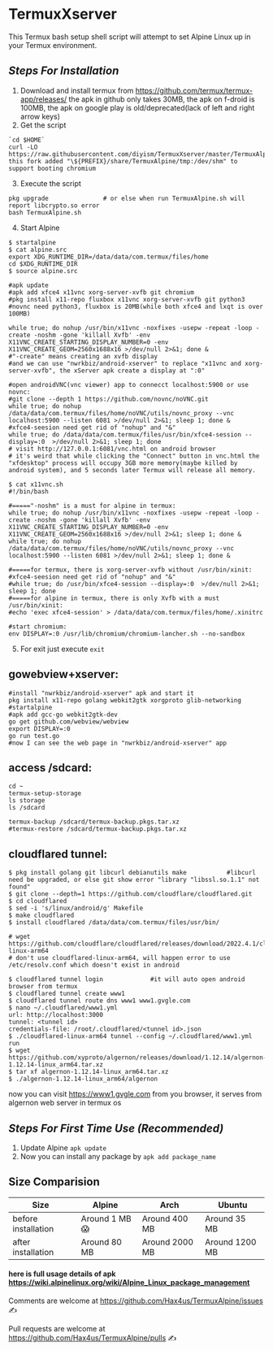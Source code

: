 # TermuxXserver

This Termux bash setup shell script will attempt to set Alpine Linux up in your Termux environment.

## _Steps For Installation_
1. Download and install termux from https://github.com/termux/termux-app/releases/
 the apk in github only takes 30MB, the apk on f-droid is 100MB, the apk on google play is old/deprecated(lack of left and right arrow keys)
2. Get the script
```
`cd $HOME`
curl -LO https://raw.githubusercontent.com/diyism/TermuxXserver/master/TermuxAlpine.sh
this fork added "\${PREFIX}/share/TermuxAlpine/tmp:/dev/shm" to support booting chromium
```
3. Execute the script
```
pkg upgrade               # or else when run TermuxAlpine.sh will report libcrypto.so error
bash TermuxAlpine.sh
```
4. Start Alpine
```
$ startalpine
$ cat alpine.src
export XDG_RUNTIME_DIR=/data/data/com.termux/files/home
cd $XDG_RUNTIME_DIR
$ source alpine.src

#apk update
#apk add xfce4 x11vnc xorg-server-xvfb git chromium
#pkg install x11-repo fluxbox x11vnc xorg-server-xvfb git python3
#novnc need python3, fluxbox is 20MB(while both xfce4 and lxqt is over 100MB)

while true; do nohup /usr/bin/x11vnc -noxfixes -usepw -repeat -loop -create -noshm -gone 'killall Xvfb' -env X11VNC_CREATE_STARTING_DISPLAY_NUMBER=0 -env X11VNC_CREATE_GEOM=2560x1688x16 >/dev/null 2>&1; done &
#"-create" means creating an xvfb display
#and we can use "nwrkbiz/android-xserver" to replace "x11vnc and xorg-server-xvfb", the xServer apk create a display at ":0"

#open androidVNC(vnc viewer) app to connecct localhost:5900 or use novnc:
#git clone --depth 1 https://github.com/novnc/noVNC.git
while true; do nohup /data/data/com.termux/files/home/noVNC/utils/novnc_proxy --vnc localhost:5900 --listen 6081 >/dev/null 2>&1; sleep 1; done &
#xfce4-seesion need get rid of "nohup" and "&"
while true; do /data/data/com.termux/files/usr/bin/xfce4-session --display=:0  >/dev/null 2>&1; sleep 1; done
# visit http://127.0.0.1:6081/vnc.html on android browser
# it's weird that while clicking the "Connect" button in vnc.html the "xfdesktop" process will occupy 3GB more memory(maybe killed by android system), and 5 seconds later Termux will release all memory.

$ cat x11vnc.sh
#!/bin/bash

#====="-noshm" is a must for alpine in termux:
while true; do nohup /usr/bin/x11vnc -noxfixes -usepw -repeat -loop -create -noshm -gone 'killall Xvfb' -env X11VNC_CREATE_STARTING_DISPLAY_NUMBER=0 -env X11VNC_CREATE_GEOM=2560x1688x16 >/dev/null 2>&1; sleep 1; done &
while true; do nohup /data/data/com.termux/files/home/noVNC/utils/novnc_proxy --vnc localhost:5900 --listen 6081 >/dev/null 2>&1; sleep 1; done &

#=====for termux, there is xorg-server-xvfb without /usr/bin/xinit:
#xfce4-seesion need get rid of "nohup" and "&"
#while true; do /usr/bin/xfce4-session --display=:0  >/dev/null 2>&1; sleep 1; done
#=====for alpine in termux, there is only Xvfb with a must /usr/bin/xinit:
#echo 'exec xfce4-session' > /data/data/com.termux/files/home/.xinitrc

#start chromium:
env DISPLAY=:0 /usr/lib/chromium/chromium-lancher.sh --no-sandbox

```
5. For exit just execute
`exit`

## gowebview+xserver:
```
#install "nwrkbiz/android-xserver" apk and start it
pkg install x11-repo golang webkit2gtk xorgproto glib-networking
#startalpine
#apk add gcc-go webkit2gtk-dev
go get github.com/webview/webview
export DISPLAY=:0
go run test.go
#now I can see the web page in "nwrkbiz/android-xserver" app
```

## access /sdcard:
```
cd ~
termux-setup-storage
ls storage
ls /sdcard

termux-backup /sdcard/termux-backup.pkgs.tar.xz
#termux-restore /sdcard/termux-backup.pkgs.tar.xz
```

## cloudflared tunnel:
```
$ pkg install golang git libcurl debianutils make           #libcurl need be upgraded, or else git show error "library "libssl.so.1.1" not found"
$ git clone --depth=1 https://github.com/cloudflare/cloudflared.git
$ cd cloudflared
$ sed -i 's/linux/android/g' Makefile
$ make cloudflared
$ install cloudflared /data/data/com.termux/files/usr/bin/

# wget https://github.com/cloudflare/cloudflared/releases/download/2022.4.1/cloudflared-linux-arm64
# don't use cloudflared-linux-arm64, will happen error to use /etc/resolv.conf which doesn't exist in android

$ cloudflared tunnel login             #it will auto open android browser from termux
$ cloudflared tunnel create www1
$ cloudflared tunnel route dns www1 www1.gvgle.com
$ nano ~/.cloudflared/www1.yml
url: http://localhost:3000
tunnel: <tunnel id>
credentials-file: /root/.cloudflared/<tunnel id>.json
$ ./cloudflared-linux-arm64 tunnel --config ~/.cloudflared/www1.yml run
$ wget https://github.com/xyproto/algernon/releases/download/1.12.14/algernon-1.12.14-linux_arm64.tar.xz
$ tar xf algernon-1.12.14-linux_arm64.tar.xz
$ ./algernon-1.12.14-linux_arm64/algernon
```
now you can visit https://www1.gvgle.com  from you browser, it serves from algernon web server in termux os

## _Steps For First Time Use (Recommended)_
1. Update Alpine
`apk update`
2. Now you can install any package by
`apk add package_name`

## Size Comparision
Size  | Alpine  | Arch | Ubuntu
--- | --- | --- | ---
before installation | Around 1 MB 😱  | Around 400 MB | Around 35 MB
after installation | Around 80 MB | Around 2000 MB | Around 1200 MB

#### here is full usage details of apk https://wiki.alpinelinux.org/wiki/Alpine_Linux_package_management


Comments are welcome at https://github.com/Hax4us/TermuxAlpine/issues ✍

Pull requests are welcome at https://github.com/Hax4us/TermuxAlpine/pulls ✍
